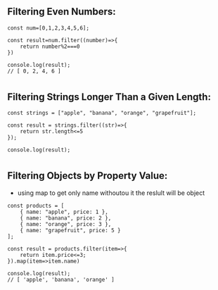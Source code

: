 #
## Filtering Even Numbers:
```
const num=[0,1,2,3,4,5,6];

const result=num.filter((number)=>{
    return number%2===0
})

console.log(result); 
// [ 0, 2, 4, 6 ]
```

#
## Filtering Strings Longer Than a Given Length:
```
const strings = ["apple", "banana", "orange", "grapefruit"];

const result = strings.filter((str)=>{
    return str.length<=5
});

console.log(result);
```


#
## Filtering Objects by Property Value:

* using map to get only name withoutou it the reslult will be object
```
const products = [
    { name: "apple", price: 1 },
    { name: "banana", price: 2 },
    { name: "orange", price: 3 },
    { name: "grapefruit", price: 5 }
];

const result = products.filter(item=>{
    return item.price<=3;
}).map(item=>item.name)

console.log(result);
// [ 'apple', 'banana', 'orange' ]
```